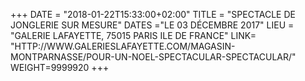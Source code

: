 +++
DATE = "2018-01-22T15:33:00+02:00"
TITLE = "SPECTACLE DE JONGLERIE SUR MESURE"
DATES ="LE 03 DÉCEMBRE 2017"
LIEU = "GALERIE LAFAYETTE, 75015 PARIS ILE DE FRANCE"
LINK= "HTTP://WWW.GALERIESLAFAYETTE.COM/MAGASIN-MONTPARNASSE/POUR-UN-NOEL-SPECTACULAR-SPECTACULAR/"
WEIGHT=9999920
+++